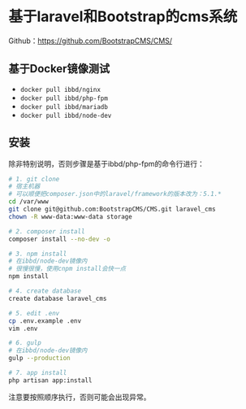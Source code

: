 # 基于laravel和Bootstrap的cms系统

Github：https://github.com/BootstrapCMS/CMS/

## 基于Docker镜像测试

- `docker pull ibbd/nginx`
- `docker pull ibbd/php-fpm`
- `docker pull ibbd/mariadb`
- `docker pull ibbd/node-dev`

## 安装 

除非特别说明，否则步骤是基于ibbd/php-fpm的命令行进行：

```sh
# 1. git clone 
# 宿主机器
# 可以顺便把composer.json中的laravel/framework的版本改为：5.1.*
cd /var/www
git clone git@github.com:BootstrapCMS/CMS.git laravel_cms
chown -R www-data:www-data storage

# 2. composer install
composer install --no-dev -o

# 3. npm install 
# 在ibbd/node-dev镜像内
# 很慢很慢，使用cnpm install会快一点
npm install 

# 4. create database
create database laravel_cms

# 5. edit .env
cp .env.example .env 
vim .env 

# 6. gulp 
# 在ibbd/node-dev镜像内
gulp --production

# 7. app install
php artisan app:install

```

注意要按照顺序执行，否则可能会出现异常。



